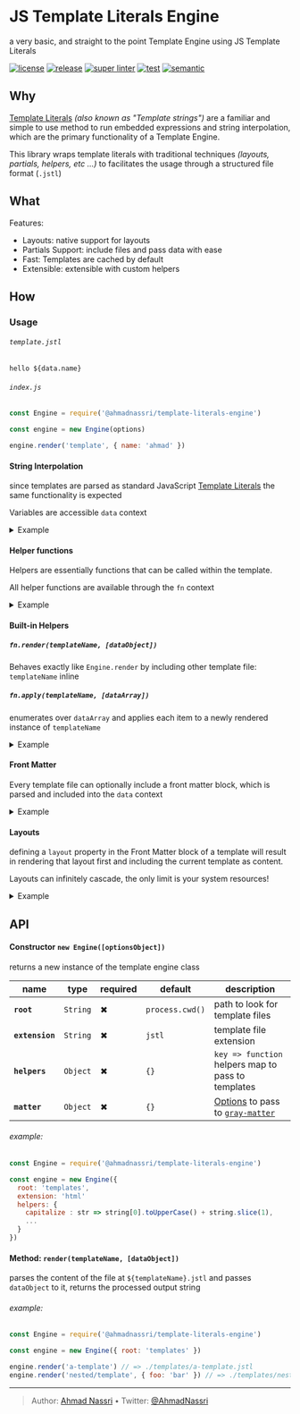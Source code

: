 # JS Template Literals Engine

a very basic, and straight to the point Template Engine using JS
Template Literals

[![license][license-img]][license-url]
[![release][release-img]][release-url]
[![super linter][super-linter-img]][super-linter-url]
[![test][test-img]][test-url]
[![semantic][semantic-img]][semantic-url]

## Why

[Template
Literals](https://developer.mozilla.org/en-US/docs/Web/JavaScript/Reference/Template_literals)
*(also known as "Template strings")* are a familiar and simple to use
method to run embedded expressions and string interpolation, which are
the primary functionality of a Template Engine.

This library wraps template literals with traditional techniques
*(layouts, partials, helpers, etc ...)* to facilitates the usage through
a structured file format (`.jstl`)

## What

Features:

  - Layouts: native support for layouts
  - Partials Support: include files and pass data with ease
  - Fast: Templates are cached by default
  - Extensible: extensible with custom helpers

## How

### Usage

###### `template.jstl`

``` text
hello ${data.name}
```

###### `index.js`

``` js
const Engine = require('@ahmadnassri/template-literals-engine')

const engine = new Engine(options)

engine.render('template', { name: 'ahmad' })
```

#### String Interpolation

since templates are parsed as standard JavaScript [Template
Literals](https://developer.mozilla.org/en-US/docs/Web/JavaScript/Reference/Template_literals)
the same functionality is expected

Variables are accessible `data` context

<details><summary>Example</summary>

###### `index.js`

```js
const Engine = require('@ahmadnassri/template-literals-engine')

const engine = new Engine()

const result = engine.render('template', { name: 'ahmad' })

console.log(result)
```

###### `template.jstl`

```text
Hello ${data.name}
```

###### result

```bash
$ node index.js
Hello ahmad
```
</details>

#### Helper functions

Helpers are essentially functions that can be called within the
template.

All helper functions are available through the `fn` context

<details><summary>Example</summary>

###### `index.js`

```js
const Engine = require('@ahmadnassri/template-literals-engine')

const engine = new Engine({
  helpers: { 
    capitalize : str => string[0].toUpperCase() + string.slice(1)
  }
})

const result = engine.render('template', { name: 'ahmad' })

console.log(result)
```

###### `template.jstl`

```text
Hello ${fn.capitalize(data.name)}
```

###### result

```bash
$ node index.js
Hello Ahmad
```
</details>

#### Built-in Helpers

##### `fn.render(templateName, [dataObject])`

Behaves exactly like `Engine.render` by including other template file:
`templateName` inline

##### `fn.apply(templateName, [dataArray])`

enumerates over `dataArray` and applies each item to a newly rendered
instance of `templateName`

<details><summary>Example</summary>

###### `index.js`

```js
const Engine = require('@ahmadnassri/template-literals-engine')

const engine = new Engine()

const actors = [
  { name: 'William Hartnell', year: '1963' },
  { name: 'Patrick Troughton', year: '1966' },
  { name: 'Jon Pertwee', year: '1970' },
  { name: 'Tom Baker', year: '1974' },
  { name: 'Peter Davison', year: '1981' },
  { name: 'Colin Baker', year: '1984' },
  { name: 'Sylvester McCoy', year: '1987' },
  { name: 'Paul McGann', year: '1996' },
  { name: 'Christopher Eccleston', year: '2005' },
  { name: 'David Tennant', year: '2005' },
  { name: 'Matt Smith', year: '2010' },
  { name: 'Peter Capaldi', year: '2013' },
  { name: 'Jodie Whittaker', year: '2017' }
]

const result = engine.render('page', { actors })

console.log(result)
```

###### `page.jstl`

```text
${ fn.include('header') }

<h1>List of actors who have played the Doctor</h1>

<ul>
  ${ fn.apply('doctor', data.actors) }
</ul>

${ fn.include('footer') }
```

##### `doctor.jstl`

```text
<li>${data.name} - first appeared in ${data.year}</li>
```

###### result

```text
$ node index.js
<body>

<h1>List of actors who have played the Doctor</h1>

<ul>
<li>William Hartnell - first appeared in 1963</li>
<li>Patrick Troughton - first appeared in 1966</li>
<li>Jon Pertwee - first appeared in 1970</li>
<li>Tom Baker - first appeared in 1974</li>
<li>Peter Davison - first appeared in 1981</li>
<li>Colin Baker - first appeared in 1984</li>
<li>Sylvester McCoy - first appeared in 1987</li>
<li>Paul McGann - first appeared in 1996</li>
<li>Christopher Eccleston - first appeared in 2005</li>
<li>David Tennant - first appeared in 2005</li>
<li>Matt Smith - first appeared in 2010</li>
<li>Peter Capaldi - first appeared in 2013</li>
<li>Jodie Whittaker - first appeared in 2017</li>
</ul>

</body>
```
</details>

#### Front Matter

Every template file can optionally include a front matter block, which
is parsed and included into the `data` context

<details><summary>Example</summary>

###### `index.js`

```js
const Engine = require('@ahmadnassri/template-literals-engine')

const engine = new Engine()

const result = engine.render('template')

console.log(result)
```

###### `template.jstl`

```text
---
name: ahmad
---
Hello ${data.name}
```

###### result

```bash
$ node index.js
Hello ahmad
```
</details>

#### Layouts

defining a `layout` property in the Front Matter block of a template
will result in rendering that layout first and including the current
template as content.

Layouts can infinitely cascade, the only limit is your system
resources\!

<details><summary>Example</summary>

###### `index.js`

```js
const Engine = require('@ahmadnassri/template-literals-engine')

const engine = new Engine()

const result = engine.render('template', { name: 'ahmad' })

console.log(result)
```

###### `template.jstl`

```text
---
layout: layouts/welcome
---

<h2>${data.name}</h2>
```

###### `layouts/welcome.jstl`

```text
---
layout: layouts/base
---

<h1>Welcome!</h1>

${data.content}
```

###### `layouts/base.jstl`

```text
<html>
  <body>
    ${data.content}
  </body>
</html>
```

###### result

```text
$ node index.js
<html>
  <body>
    <h1>Welcome</h1>
    <h2>ahmad</h2>
  </body>
</html>
```
</details>

## API

#### Constructor `new Engine([optionsObject])`

returns a new instance of the template engine class

| name            | type     | required | default         | description                                                                                                                              |
| --------------- | -------- | -------- | --------------- | ---------------------------------------------------------------------------------------------------------------------------------------- |
| **`root`**      | `String` | ✖        | `process.cwd()` | path to look for template files                                                                                                          |
| **`extension`** | `String` | ✖        | `jstl`          | template file extension                                                                                                                  |
| **`helpers`**   | `Object` | ✖        | `{}`            | `key => function` helpers map to pass to templates                                                                                       |
| **`matter`**    | `Object` | ✖        | `{}`            | [Options](https://github.com/jonschlinkert/gray-matter#options) to pass to [`gray-matter`](https://github.com/jonschlinkert/gray-matter) |

###### example:

``` js
const Engine = require('@ahmadnassri/template-literals-engine')

const engine = new Engine({
  root: 'templates',
  extension: 'html'
  helpers: {
    capitalize : str => string[0].toUpperCase() + string.slice(1),
    ...
  }
})
```

#### Method: `render(templateName, [dataObject])`

parses the content of the file at `${templateName}.jstl` and passes
`dataObject` to it, returns the processed output string

###### example:

``` js
const Engine = require('@ahmadnassri/template-literals-engine')

const engine = new Engine({ root: 'templates' })

engine.render('a-template') // => ./templates/a-template.jstl
engine.render('nested/template', { foo: 'bar' }) // => ./templates/nested/template.jstl
```

----
> Author: [Ahmad Nassri](https://www.ahmadnassri.com/) &bull;
> Twitter: [@AhmadNassri](https://twitter.com/AhmadNassri)

[license-url]: LICENSE
[license-img]: https://badgen.net/github/license/ahmadnassri/node-template-literals-engine

[release-url]: https://github.com/ahmadnassri/node-template-literals-engine/releases
[release-img]: https://badgen.net/github/release/ahmadnassri/node-template-literals-engine

[super-linter-url]: https://github.com/ahmadnassri/node-template-literals-engine/actions?query=workflow%3Asuper-linter
[super-linter-img]: https://github.com/ahmadnassri/node-template-literals-engine/workflows/super-linter/badge.svg

[test-url]: https://github.com/ahmadnassri/node-template-literals-engine/actions?query=workflow%3Atest
[test-img]: https://github.com/ahmadnassri/node-template-literals-engine/workflows/test/badge.svg

[semantic-url]: https://github.com/ahmadnassri/node-template-literals-engine/actions?query=workflow%3Arelease
[semantic-img]: https://badgen.net/badge/📦/semantically%20released/blue
